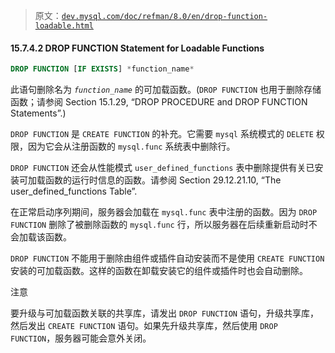 > 原文：[`dev.mysql.com/doc/refman/8.0/en/drop-function-loadable.html`](https://dev.mysql.com/doc/refman/8.0/en/drop-function-loadable.html)

#### 15.7.4.2 DROP FUNCTION Statement for Loadable Functions

```sql
DROP FUNCTION [IF EXISTS] *function_name*
```

此语句删除名为 *`function_name`* 的可加载函数。(`DROP FUNCTION` 也用于删除存储函数；请参阅 Section 15.1.29, “DROP PROCEDURE and DROP FUNCTION Statements”.)

`DROP FUNCTION` 是 `CREATE FUNCTION` 的补充。它需要 `mysql` 系统模式的 `DELETE` 权限，因为它会从注册函数的 `mysql.func` 系统表中删除行。

`DROP FUNCTION` 还会从性能模式 `user_defined_functions` 表中删除提供有关已安装可加载函数的运行时信息的函数。请参阅 Section 29.12.21.10, “The user_defined_functions Table”.

在正常启动序列期间，服务器会加载在 `mysql.func` 表中注册的函数。因为 `DROP FUNCTION` 删除了被删除函数的 `mysql.func` 行，所以服务器在后续重新启动时不会加载该函数。

`DROP FUNCTION` 不能用于删除由组件或插件自动安装而不是使用 `CREATE FUNCTION` 安装的可加载函数。这样的函数在卸载安装它的组件或插件时也会自动删除。

注意

要升级与可加载函数关联的共享库，请发出 `DROP FUNCTION` 语句，升级共享库，然后发出 `CREATE FUNCTION` 语句。如果先升级共享库，然后使用 `DROP FUNCTION`，服务器可能会意外关闭。
